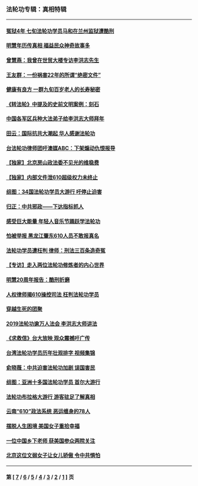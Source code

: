 ### 法轮功专辑：真相特辑
---
#### [冤狱4年 七旬法轮功学员马和在兰州监狱遭酷刑](../../pages/nf4389/n13304688.md?11180430) 
#### [明慧年历传真相 福益民众神奇故事多](../../pages/nf4389/n13294545.md?11180430) 
#### [曾慧燕：我曾在世贸大楼专访李洪志先生](../../pages/nf4389/n12898729.md?11180430) 
#### [王友群：一份祸害22年的所谓“绝密文件”](../../pages/nf4389/n12871750.md?11180430) 
#### [健康有良方 一群九旬百岁老人的长寿秘密](../../pages/nf4389/n12847475.md?11180430) 
#### [《转法轮》中提及的史前文明案例：刻石](../../pages/nf4389/n12758577.md?11180430) 
#### [中国各军区兵种大法弟子给李洪志大师拜年](../../pages/nf4389/n12750047.md?11180430) 
#### [田云：国际抗共大潮起 华人感谢法轮功](../../pages/nf4389/n12357708.md?11180430) 
#### [台法轮功律师团吁澳媒ABC：下架煽动仇恨报导](../../pages/nf4389/n12279917.md?11180430) 
#### [【独家】北京房山政法委不见光的维稳费](../../pages/nf4389/n12031979.md?11180430) 
#### [【独家】内部文件泄610超级权力未终止](../../pages/nf4389/n12023895.md?11180430) 
#### [组图：34国法轮功学员大游行 吁停止迫害](../../pages/nf4389/n11492658.md?11180430) 
#### [归正：中共邪政——下达指标抓人](../../pages/nf4389/n11474770.md?11180430) 
#### [感受巨大能量 年轻人音乐节踊跃学法轮功](../../pages/nf4389/n11441981.md?11180430) 
#### [怕被举报 黑龙江肇东610人员不敢报真名](../../pages/nf4389/n11436499.md?11180430) 
#### [法轮功学员遭枉判 律师：刑法三百条造奇冤](../../pages/nf4389/n11433943.md?11180430) 
#### [【专访】走入两位法轮功修炼者的内心世界](../../pages/nf4389/n11415623.md?11180430) 
#### [明慧20周年报告：酷刑折磨](../../pages/nf4389/n11387954.md?11180430) 
#### [人权律师揭610操控司法 枉判法轮功学员](../../pages/nf4389/n11313370.md?11180430) 
#### [穿越生死的团聚](../../pages/nf4389/n11258922.md?11180430) 
#### [2019法轮功逾万人法会 李洪志大师讲法](../../pages/nf4389/n11265303.md?11180430) 
#### [《求救信》台大放映 观众震撼吁广传](../../pages/nf4389/n10922251.md?11180430) 
#### [台湾法轮功学员历年壮观排字 视频集锦](../../pages/nf4389/n10878789.md?11180430) 
#### [俞晓薇：中共迫害法轮功加剧 误国害民](../../pages/nf4389/n10859260.md?11180430) 
#### [组图：亚洲十多国法轮功学员 首尔大游行](../../pages/nf4389/n10781149.md?11180430) 
#### [法轮功布拉格大游行 游客驻足了解真相](../../pages/nf4389/n10749360.md?11180430) 
#### [云南“610”政法系统 恶运缠身的78人](../../pages/nf4389/n10747534.md?11180430) 
#### [摆脱人生困境 美国女子重拾幸福](../../pages/nf4389/n10688678.md?11180430) 
#### [一位中国乡下老师 获美国参众两院关注](../../pages/nf4389/n10683927.md?11180430) 
#### [北京这位文弱女子让女儿骄傲 令中共惧怕](../../pages/nf4389/n10668341.md?11180430) 

---
#### 第 [ [7](./7.md?11180430) / [6](./6.md?11180430) / [5](./5.md?11180430) / [4](./4.md?11180430) / [3](./3.md?11180430) / [2](./2.md?11180430) / [1](./1.md?11180430) ] 页

